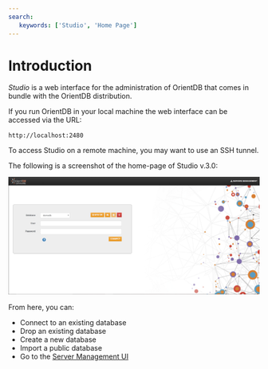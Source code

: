 ```yaml
---
search:
   keywords: ['Studio', 'Home Page']
---
```


# Introduction

_Studio_ is a web interface for the administration of OrientDB that comes in bundle with the OrientDB distribution. 

If you run OrientDB in your local machine the web interface can be accessed via the URL:

```
http://localhost:2480
```

To access Studio on a remote machine, you may want to use an SSH tunnel.

The following is a screenshot of the home-page of Studio v.3.0: 

![Home Page](../images/studio/studio-login.png)

From here, you can:

* Connect to an existing database
* Drop an existing database
* Create a new database
* Import a public database
* Go to the [Server Management UI](Studio-Server-Management.md)